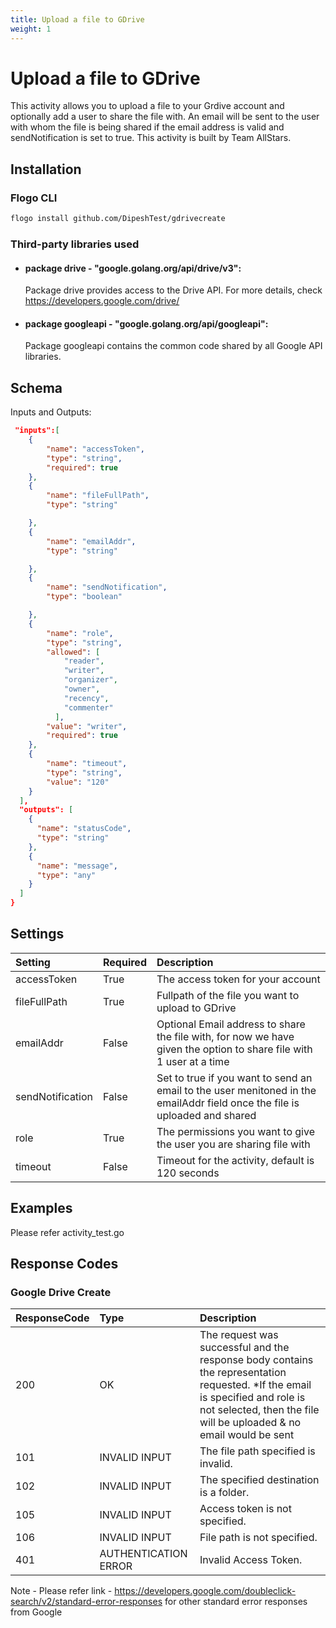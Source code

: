 ```yaml
---
title: Upload a file to GDrive
weight: 1
---
```


# Upload a file to GDrive
This activity allows you to upload a file to your Grdive account and optionally add a user to share the file with. An email will be sent to the user with whom the file is being shared if the email address is valid and sendNotification is set to true. This activity is built by Team AllStars.

## Installation
### Flogo CLI
```bash
flogo install github.com/DipeshTest/gdrivecreate
```

### Third-party libraries used
- #### package drive - "google.golang.org/api/drive/v3":
	Package drive provides access to the Drive API. For more details, check https://developers.google.com/drive/
- #### package googleapi - "google.golang.org/api/googleapi":
	Package googleapi contains the common code shared by all Google API libraries.

## Schema
Inputs and Outputs:

```json
 "inputs":[
    {
		"name": "accessToken",
		"type": "string",
		"required": true
	},
	{
		"name": "fileFullPath",
		"type": "string"

	},
	{
		"name": "emailAddr",
		"type": "string"

	},
	{
		"name": "sendNotification",
		"type": "boolean"

	},
	{
		"name": "role",
		"type": "string",
		"allowed": [
			"reader",
			"writer",
			"organizer",
			"owner",
			"recency",
			"commenter"
		  ],
		"value": "writer",
		"required": true
	},
	{
		"name": "timeout",
		"type": "string",
		"value": "120"
	}
  ],
  "outputs": [
    {
      "name": "statusCode",
      "type": "string"
    },
    {
      "name": "message",
      "type": "any"
    }
  ]
}
```
## Settings
| Setting     | Required | Description |
|:------------|:---------|:------------|
| accessToken | True     | The access token for your account |         
| fileFullPath   | True    | Fullpath of the file you want to upload to GDrive|
| emailAddr       | False    | Optional Email address to share the file with, for now we have given the option to share file with 1 user at a time|
| sendNotification   | False    | Set to true if you want to send an email to the user menitoned in the emailAddr field once the file is uploaded and shared|
| role   | True    | The permissions you want to give the user you are sharing file with|
| timeout   | False    | Timeout for the activity, default is 120 seconds|
## Examples
Please refer activity_test.go 


## Response Codes
### Google Drive Create
| ResponseCode     | Type | Description |
|:------------|:---------|:------------|
|200 |OK| The request was successful and the response body contains the representation requested. *If the email is specified and role is not selected, then the file will be uploaded & no email would be sent|
|101 |INVALID INPUT| The file path specified is invalid.|
|102 |INVALID INPUT| The specified destination is a folder.|
|105 |INVALID INPUT| Access token is not specified.|
|106 |INVALID INPUT| File path is not specified.|
|401 |AUTHENTICATION ERROR| Invalid Access Token.|

Note - Please refer link - https://developers.google.com/doubleclick-search/v2/standard-error-responses for other standard error responses from Google 